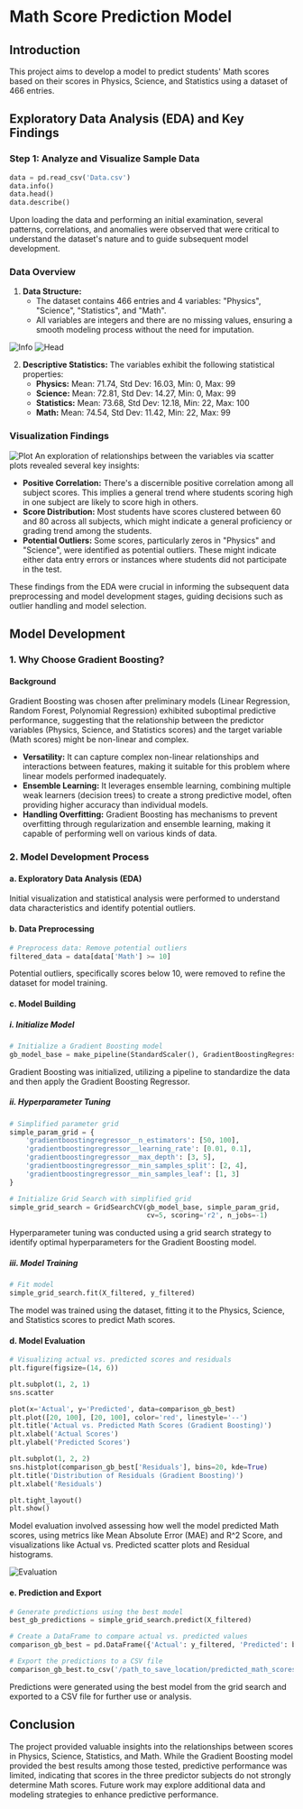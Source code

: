 # Math Score Prediction Model

## Introduction
This project aims to develop a model to predict students' Math scores based on their scores in Physics, Science, and Statistics using a dataset of 466 entries.

## Exploratory Data Analysis (EDA) and Key Findings

### Step 1: Analyze and Visualize Sample Data

```python
data = pd.read_csv('Data.csv')
data.info()
data.head()
data.describe()
```

Upon loading the data and performing an initial examination, several patterns, correlations, and anomalies were observed that were critical to understand the dataset's nature and to guide subsequent model development.

### Data Overview

1. **Data Structure:**
   - The dataset contains 466 entries and 4 variables: "Physics", "Science", "Statistics", and "Math".
   - All variables are integers and there are no missing values, ensuring a smooth modeling process without the need for imputation.

![Info](https://i.imgur.com/tjndFFO.png)
![Head](https://i.imgur.com/tLjUQHN.png)

2. **Descriptive Statistics:**
   The variables exhibit the following statistical properties:
   - **Physics:** Mean: 71.74, Std Dev: 16.03, Min: 0, Max: 99
   - **Science:** Mean: 72.81, Std Dev: 14.27, Min: 0, Max: 99
   - **Statistics:** Mean: 73.68, Std Dev: 12.18, Min: 22, Max: 100
   - **Math:** Mean: 74.54, Std Dev: 11.42, Min: 22, Max: 99

### Visualization Findings

![Plot](https://i.imgur.com/VWJGX1L.png)
An exploration of relationships between the variables via scatter plots revealed several key insights:

- **Positive Correlation:** There's a discernible positive correlation among all subject scores. This implies a general trend where students scoring high in one subject are likely to score high in others.
- **Score Distribution:** Most students have scores clustered between 60 and 80 across all subjects, which might indicate a general proficiency or grading trend among the students.
- **Potential Outliers:** Some scores, particularly zeros in "Physics" and "Science", were identified as potential outliers. These might indicate either data entry errors or instances where students did not participate in the test.

These findings from the EDA were crucial in informing the subsequent data preprocessing and model development stages, guiding decisions such as outlier handling and model selection.

## Model Development

### 1. Why Choose Gradient Boosting?

#### Background
Gradient Boosting was chosen after preliminary models (Linear Regression, Random Forest, Polynomial Regression) exhibited suboptimal predictive performance, suggesting that the relationship between the predictor variables (Physics, Science, and Statistics scores) and the target variable (Math scores) might be non-linear and complex.

- **Versatility:** It can capture complex non-linear relationships and interactions between features, making it suitable for this problem where linear models performed inadequately.
- **Ensemble Learning:** It leverages ensemble learning, combining multiple weak learners (decision trees) to create a strong predictive model, often providing higher accuracy than individual models.
- **Handling Overfitting:** Gradient Boosting has mechanisms to prevent overfitting through regularization and ensemble learning, making it capable of performing well on various kinds of data.

### 2. Model Development Process

#### a. Exploratory Data Analysis (EDA)
Initial visualization and statistical analysis were performed to understand data characteristics and identify potential outliers.

#### b. Data Preprocessing
```python
# Preprocess data: Remove potential outliers
filtered_data = data[data['Math'] >= 10]
```
Potential outliers, specifically scores below 10, were removed to refine the dataset for model training.

#### c. Model Building
##### i. Initialize Model
```python
# Initialize a Gradient Boosting model
gb_model_base = make_pipeline(StandardScaler(), GradientBoostingRegressor(random_state=42))
```
Gradient Boosting was initialized, utilizing a pipeline to standardize the data and then apply the Gradient Boosting Regressor.

##### ii. Hyperparameter Tuning
```python
# Simplified parameter grid
simple_param_grid = {
    'gradientboostingregressor__n_estimators': [50, 100],
    'gradientboostingregressor__learning_rate': [0.01, 0.1],
    'gradientboostingregressor__max_depth': [3, 5],
    'gradientboostingregressor__min_samples_split': [2, 4],
    'gradientboostingregressor__min_samples_leaf': [1, 3]
}

# Initialize Grid Search with simplified grid
simple_grid_search = GridSearchCV(gb_model_base, simple_param_grid, 
                                  cv=5, scoring='r2', n_jobs=-1)
```
Hyperparameter tuning was conducted using a grid search strategy to identify optimal hyperparameters for the Gradient Boosting model.

##### iii. Model Training
```python
# Fit model
simple_grid_search.fit(X_filtered, y_filtered)
```
The model was trained using the dataset, fitting it to the Physics, Science, and Statistics scores to predict Math scores.

#### d. Model Evaluation
```python
# Visualizing actual vs. predicted scores and residuals
plt.figure(figsize=(14, 6))

plt.subplot(1, 2, 1)
sns.scatter

plot(x='Actual', y='Predicted', data=comparison_gb_best)
plt.plot([20, 100], [20, 100], color='red', linestyle='--')
plt.title('Actual vs. Predicted Math Scores (Gradient Boosting)')
plt.xlabel('Actual Scores')
plt.ylabel('Predicted Scores')

plt.subplot(1, 2, 2)
sns.histplot(comparison_gb_best['Residuals'], bins=20, kde=True)
plt.title('Distribution of Residuals (Gradient Boosting)')
plt.xlabel('Residuals')

plt.tight_layout()
plt.show()
```
Model evaluation involved assessing how well the model predicted Math scores, using metrics like Mean Absolute Error (MAE) and R^2 Score, and visualizations like Actual vs. Predicted scatter plots and Residual histograms.

![Evaluation](https://i.imgur.com/yzEojrC.png)

#### e. Prediction and Export
```python
# Generate predictions using the best model
best_gb_predictions = simple_grid_search.predict(X_filtered)

# Create a DataFrame to compare actual vs. predicted values
comparison_gb_best = pd.DataFrame({'Actual': y_filtered, 'Predicted': best_gb_predictions})

# Export the predictions to a CSV file
comparison_gb_best.to_csv('/path_to_save_location/predicted_math_scores.csv', index=False)
```
Predictions were generated using the best model from the grid search and exported to a CSV file for further use or analysis.

## Conclusion
The project provided valuable insights into the relationships between scores in Physics, Science, Statistics, and Math. While the Gradient Boosting model provided the best results among those tested, predictive performance was limited, indicating that scores in the three predictor subjects do not strongly determine Math scores. Future work may explore additional data and modeling strategies to enhance predictive performance.